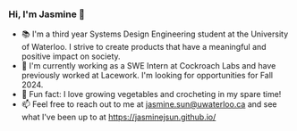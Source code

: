 ### Hi, I'm Jasmine 👋
- 📚 I'm a third year Systems Design Engineering student at the University of Waterloo. I strive to create products that have a meaningful and positive impact on society.
- 💼 I'm currently working as a SWE Intern at Cockroach Labs and have previously worked at Lacework. I'm looking for opportunities for Fall 2024.
- 🌱 Fun fact: I love growing vegetables and crocheting in my spare time!
- 📫 Feel free to reach out to me at jasmine.sun@uwaterloo.ca and see what I've been up to at https://jasminejsun.github.io/
